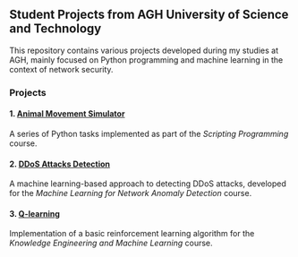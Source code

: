 ## Student Projects from AGH University of Science and Technology

This repository contains various projects developed during my studies at AGH, mainly focused on Python programming and machine learning in the context of network security.

###  Projects

#### 1. [Animal Movement Simulator](./Animal%20Movement%20Simulator)
A series of Python tasks implemented as part of the *Scripting Programming* course.

#### 2. [DDoS Attacks Detection](./DDoS%20Attacks%20Detection)
A machine learning-based approach to detecting DDoS attacks, developed for the *Machine Learning for Network Anomaly Detection* course.

#### 3. [Q-learning](./Q-learning)
Implementation of a basic reinforcement learning algorithm for the *Knowledge Engineering and Machine Learning* course.



